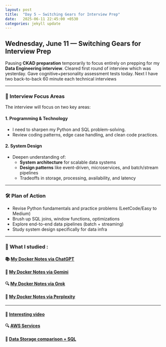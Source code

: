 ```yaml
---
layout: post
title:  "Day 5 – Switching Gears for Interview Prep"
date:   2025-06-11 22:45:00 +0530
categories: jekyll update
---
```

## Wednesday, June 11 — Switching Gears for Interview Prep

Pausing **CKAD preparation** temporarily to focus entirely on prepping for my **Data Engineering interview**.
Cleared first round of interview which was yesterday. 
Gave cognitive+personality assessment tests today. 
Next I have two back-to-back 60 minute each technical interviews


---

### 🎯 Interview Focus Areas

The interview will focus on two key areas:

#### 1. **Programming & Technology**
- I need to sharpen my Python and SQL problem-solving.
- Review coding patterns, edge case handling, and clean code practices.

#### 2. **System Design**
- Deepen understanding of:
  - **System architecture** for scalable data systems
  - **Design patterns** like event-driven, microservices, and batch/stream pipelines
  - Tradeoffs in storage, processing, availability, and latency

---

### 🛠 Plan of Action

- Revise Python fundamentals and practice problems (LeetCode/Easy to Medium)
- Brush up SQL joins, window functions, optimizations
- Explore end-to-end data pipelines (batch + streaming)
- Study system design specifically for data infra

---

### 🔗 What I studied :

#### 📚 [My Docker Notes via ChatGPT](https://chatgpt.com/share/6849c885-4850-800e-aeea-076eab61d9a8)  

#### 🧠 [My Docker Notes via Gemini](https://g.co/gemini/share/296ed2bbf4dd)

#### 🔍 [My Docker Notes via Grok](https://grok.com/share/c2hhcmQtMg%3D%3D_03f116c4-12cc-4771-a6e4-c3ac84375d26)

#### 🔎 [My Docker Notes via Perplexity](https://www.perplexity.ai/search/is-there-any-free-software-tha-Q6kdlFlXSCeuJHqB7FvM5w?0=d)

---

#### 🔎 [Interesting video](https://www.youtube.com/watch?v=tykcCf-Zz1M)


#### 🔍 [AWS Services](https://chatgpt.com/share/6849f010-55a8-800e-889f-60f2c9ecb7b9)

#### 🔎 [Data Storage comparison + SQL](https://chatgpt.com/c/6849ecf5-047c-800e-9236-2077fe930205)